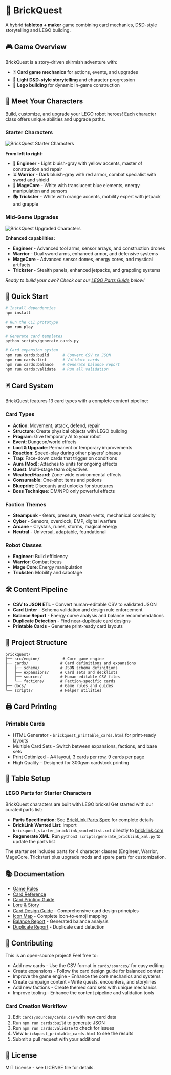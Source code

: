 # 🧱 BrickQuest

A hybrid **tabletop + maker** game combining card mechanics, D&D-style storytelling and LEGO building.

## 🎮 Game Overview

BrickQuest is a story-driven skirmish adventure with:
- 🃏 **Card game mechanics** for actions, events, and upgrades
- 🧠 **Light D&D-style storytelling** and character progression  
- 🧱 **Lego building** for dynamic in-game construction

## 🤖 Meet Your Characters

Build, customize, and upgrade your LEGO robot heroes! Each character class offers unique abilities and upgrade paths.

### Starter Characters
![BrickQuest Starter Characters](assets/images/characters/starter.png)

**From left to right:**
- **🔧 Engineer** - Light bluish-gray with yellow accents, master of construction and repair
- **⚔️ Warrior** - Dark bluish-gray with red armor, combat specialist with sword and shield
- **🔮 MageCore** - White with translucent blue elements, energy manipulation and sensors
- **🎭 Trickster** - White with orange accents, mobility expert with jetpack and grapple

### Mid-Game Upgrades
![BrickQuest Upgraded Characters](assets/images/characters/upgraded.png)

**Enhanced capabilities:**
- **Engineer** - Advanced tool arms, sensor arrays, and construction drones
- **Warrior** - Dual sword arms, enhanced armor, and defensive systems
- **MageCore** - Advanced sensor domes, energy cores, and mystical artifacts
- **Trickster** - Stealth panels, enhanced jetpacks, and grappling systems

*Ready to build your own? Check out our [LEGO Parts Guide](#-table-setup) below!*

## 🚀 Quick Start

```bash
# Install dependencies
npm install

# Run the CLI prototype
npm run play

# Generate card templates
python scripts/generate_cards.py

# Card expansion system
npm run cards:build      # Convert CSV to JSON
npm run cards:lint       # Validate cards
npm run cards:balance    # Generate balance report
npm run cards:validate   # Run all validation
```

## 🃏 Card System

BrickQuest features 13 card types with a complete content pipeline:

### Card Types
- **Action**: Movement, attack, defend, repair
- **Structure**: Create physical objects with LEGO building
- **Program**: Give temporary AI to your robot
- **Event**: Dungeon/world effects
- **Loot & Upgrade**: Permanent or temporary improvements
- **Reaction**: Speed-play during other players' phases
- **Trap**: Face-down cards that trigger on conditions
- **Aura (Mod)**: Attaches to units for ongoing effects
- **Quest**: Multi-stage team objectives
- **Weather/Hazard**: Zone-wide environmental effects
- **Consumable**: One-shot items and potions
- **Blueprint**: Discounts and unlocks for structures
- **Boss Technique**: DM/NPC only powerful effects

### Faction Themes
- **Steampunk** - Gears, pressure, steam vents, mechanical complexity
- **Cyber** - Sensors, overclock, EMP, digital warfare  
- **Arcane** - Crystals, runes, storms, magical energy
- **Neutral** - Universal, adaptable, foundational

### Robot Classes
- **Engineer**: Build efficiency
- **Warrior**: Combat focus
- **Mage Core**: Energy manipulation
- **Trickster**: Mobility and sabotage

## 🛠️ Content Pipeline

- **CSV to JSON ETL** - Convert human-editable CSV to validated JSON
- **Card Linter** - Schema validation and design rule enforcement
- **Balance Report** - Energy curve analysis and balance recommendations
- **Duplicate Detection** - Find near-duplicate card designs
- **Printable Cards** - Generate print-ready card layouts

## 📁 Project Structure

```
brickquest/
├── src/engine/          # Core game engine
├── cards/              # Card definitions and expansions
│   ├── schema/         # JSON schema definitions
│   ├── expansions/     # Card sets and decklists
│   ├── sources/        # Human-editable CSV files
│   └── factions/       # Faction-specific cards
├── docs/               # Game rules and guides
└── scripts/            # Helper utilities
```

## 🖨️ Card Printing

### Printable Cards
- HTML Generator - `brickquest_printable_cards.html` for print-ready layouts
- Multiple Card Sets - Switch between expansions, factions, and base sets
- Print Optimized - A4 layout, 3 cards per row, 9 cards per page
- High Quality - Designed for 300gsm cardstock printing

## 🧱 Table Setup

### LEGO Parts for Starter Characters
BrickQuest characters are built with LEGO bricks! Get started with our curated parts list:

- **Parts Specification**: See [BrickLink Parts Spec](docs/bricklink_parts_spec.md) for complete details
- **BrickLink Wanted List**: Import `brickquest_starter_bricklink_wantedlist.xml` directly to [bricklink.com](https://bricklink.com)
- **Regenerate XML**: Run `python3 scripts/generate_bricklink_xml.py` to update the parts list

The starter set includes parts for 4 character classes (Engineer, Warrior, MageCore, Trickster) plus upgrade mods and spare parts for customization.

## 📚 Documentation

- [Game Rules](docs/GAME_RULES.md)
- [Card Reference](docs/CARD_REFERENCE.md)
- [Card Printing Guide](docs/CARD_PRINTING_GUIDE.md)
- [Lore & Story](docs/LORE.md)
- [Card Design Guide](docs/CARD_DESIGN_GUIDE.md) - Comprehensive card design principles
- [Icon Map](docs/ICON_MAP.md) - Complete icon-to-emoji mapping
- [Balance Report](docs/BALANCE.md) - Generated balance analysis
- [Duplicate Report](docs/DUPLICATES.md) - Duplicate card detection

## 🤝 Contributing

This is an open-source project! Feel free to:
- Add new cards - Use the CSV format in `cards/sources/` for easy editing
- Create expansions - Follow the card design guide for balanced content
- Improve the game engine - Enhance the core mechanics and systems
- Create campaign content - Write quests, encounters, and storylines
- Add new factions - Create themed card sets with unique mechanics
- Improve tooling - Enhance the content pipeline and validation tools

### Card Creation Workflow
1. Edit `cards/sources/cards.csv` with new card data
2. Run `npm run cards:build` to generate JSON
3. Run `npm run cards:validate` to check for issues
4. View `brickquest_printable_cards.html` to see the results
5. Submit a pull request with your additions!

## 📄 License

MIT License - see LICENSE file for details.